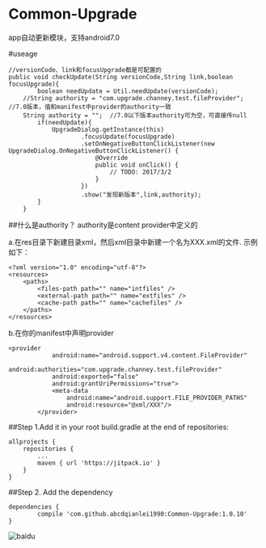 # Common-Upgrade
app自动更新模块，支持android7.0

#useage
```
//versionCode、link和focusUpgrade都是可配置的
public void checkUpdate(String versionCode,String link,boolean focusUpgrade){
        boolean needUpdate = Util.needUpdate(versionCode);
	//String authority = "com.upgrade.channey.test.fileProvider"; //7.0版本，值和manifest中provider的authority一致
	String authority = "";	//7.0以下版本authority可为空，可直接传null
        if(needUpdate){
            UpgradeDialog.getInstance(this)
                    .focusUpdate(focusUpgrade)
                    .setOnNegativeButtonClickListener(new UpgradeDialog.OnNegativeButtonClickListener() {
                        @Override
                        public void onClick() {
                            // TODO: 2017/3/2  
                        }
                    })
                    .show("发现新版本",link,authority);
        }
    }

```
##什么是authority？
authority是content provider中定义的

a.在res目录下新建目录xml，然后xml目录中新建一个名为XXX.xml的文件.
示例如下：
```
<?xml version="1.0" encoding="utf-8"?>
<resources>
    <paths>
        <files-path path="" name="intfiles" />
        <external-path path="" name="extfiles" />
        <cache-path path="" name="cachefiles" />
    </paths>
</resources>
```
b.在你的manifest中声明provider
```
<provider
            android:name="android.support.v4.content.FileProvider"
            android:authorities="com.upgrade.channey.test.fileProvider"
            android:exported="false"
            android:grantUriPermissions="true">
            <meta-data
                android:name="android.support.FILE_PROVIDER_PATHS"
                android:resource="@xml/XXX"/>
        </provider>
```



##Step 1.Add it in your root build.gradle at the end of repositories:

	allprojects {
		repositories {
			...
			maven { url 'https://jitpack.io' }
		}
	}
##Step 2. Add the dependency

	dependencies {
	        compile 'com.github.abcdqianlei1990:Common-Upgrade:1.0.10'
	}
  
![baidu](http://imgsrc.baidu.com/forum/w%3D580/sign=279d5ba5f4faaf5184e381b7bc5594ed/a5560923dd54564e7bde17babade9c82d0584ff9.jpg "百度logo") 
